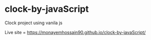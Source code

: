 # clock-by-javaScript
Clock project using vanila js

Live site = https://monayemhossain90.github.io/clock-by-javaScript/
